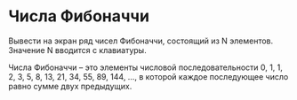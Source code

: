 # Числа Фибоначчи 

Вывести на экран ряд чисел Фибоначчи, состоящий из N элементов. Значение N вводится с клавиатуры. 

Числа Фибоначчи – это элементы числовой последовательности 0, 1, 1, 2, 3, 5, 8, 13, 21, 34, 55, 89, 144, …, в которой каждое последующее число равно сумме двух предыдущих. 
